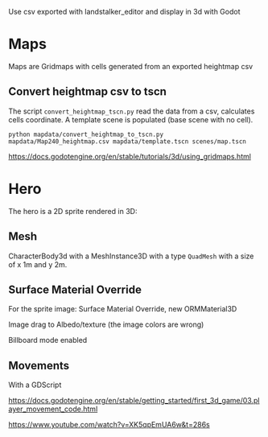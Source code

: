 Use csv exported with landstalker_editor and display in 3d with Godot


# Maps

Maps are Gridmaps with cells generated from an exported heightmap csv

## Convert heightmap csv to tscn

The script `convert_heightmap_tscn.py` read the data from a csv, calculates cells coordinate. A template scene is populated (base scene with no cell).

```
python mapdata/convert_heightmap_to_tscn.py mapdata/Map240_heightmap.csv mapdata/template.tscn scenes/map.tscn
```

https://docs.godotengine.org/en/stable/tutorials/3d/using_gridmaps.html

# Hero

The hero is a 2D sprite rendered in 3D:

## Mesh

CharacterBody3d with a MeshInstance3D with a type `QuadMesh` with a size of x 1m and y 2m.

## Surface Material Override

For the sprite image: Surface Material Override, new ORMMaterial3D

Image drag to Albedo/texture (the image colors are wrong)

Billboard mode enabled

## Movements

With a GDScript

https://docs.godotengine.org/en/stable/getting_started/first_3d_game/03.player_movement_code.html

https://www.youtube.com/watch?v=XK5qpEmUA6w&t=286s
